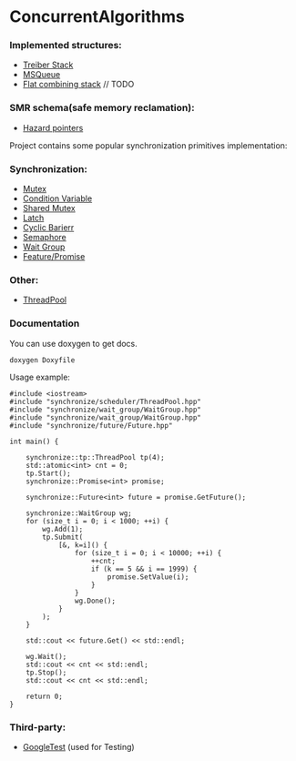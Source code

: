 # ConcurrentAlgorithms

### Implemented structures:
* [Treiber Stack](https://books.google.ru/books/about/Systems_Programming_Coping_with_Parallel.html)
* [MSQueue](https://www.cs.rochester.edu/~scott/papers/1996_PODC_queues.pdf?)
* [Flat combining stack]() // TODO
  
### SMR schema(safe memory reclamation):
* [Hazard pointers](http://erdani.org/publications/cuj-2004-12.pdf)

Project contains some popular synchronization primitives implementation:
### Synchronization:
* [Mutex](https://github.com/VTroyanGolovyan/ConcurrentAlgorithmsAndDS/blob/main/synchronize/Mutex.hpp)
* [Condition Variable](https://github.com/VTroyanGolovyan/ConcurrentAlgorithmsAndDS/blob/main/synchronize/ConditionVariable.hpp)
* [Shared Mutex](https://github.com/VTroyanGolovyan/ConcurrentAlgorithmsAndDS/blob/main/synchronize/SharedMutex.hpp)
* [Latch](https://github.com/VTroyanGolovyan/ConcurrentAlgorithmsAndDS/blob/main/synchronize/Latch.hpp)
* [Cyclic Barierr](https://github.com/VTroyanGolovyan/ConcurrentAlgorithmsAndDS/blob/main/synchronize/CyclicBarrier.hpp)
* [Semaphore](https://github.com/VTroyanGolovyan/ConcurrentAlgorithmsAndDS/blob/main/synchronize/Semaphore.hpp)
* [Wait Group](https://github.com/VTroyanGolovyan/ConcurrentAlgorithmsAndDS/blob/main/synchronize/wait_group/WaitGroup.hpp)
* [Feature/Promise](https://github.com/VTroyanGolovyan/ConcurrentAlgorithmsAndDS/blob/main/synchronize/future/)

### Other:
* [ThreadPool](https://github.com/VTroyanGolovyan/ConcurrentAlgorithmsAndDS/blob/main/synchronize/scheduler/)

### Documentation
You can use doxygen to get docs.
```
doxygen Doxyfile
```

Usage example:

```
#include <iostream>
#include "synchronize/scheduler/ThreadPool.hpp"
#include "synchronize/wait_group/WaitGroup.hpp"
#include "synchronize/wait_group/WaitGroup.hpp"
#include "synchronize/future/Future.hpp"

int main() {

    synchronize::tp::ThreadPool tp(4);
    std::atomic<int> cnt = 0;
    tp.Start();
    synchronize::Promise<int> promise;

    synchronize::Future<int> future = promise.GetFuture();

    synchronize::WaitGroup wg;
    for (size_t i = 0; i < 1000; ++i) {
        wg.Add(1);
        tp.Submit(
            [&, k=i]() {
                for (size_t i = 0; i < 10000; ++i) {
                    ++cnt;
                    if (k == 5 && i == 1999) {
                        promise.SetValue(i);
                    }
                }
                wg.Done();
            }
        );
    }

    std::cout << future.Get() << std::endl;

    wg.Wait();
    std::cout << cnt << std::endl;
    tp.Stop();
    std::cout << cnt << std::endl;

    return 0; 
}
```
### Third-party:
* [GoogleTest](https://github.com/google/googletest) (used for Testing)

